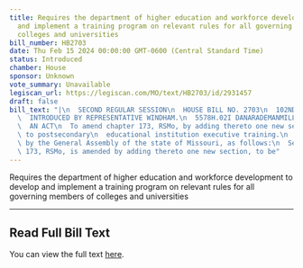 ```yaml
---
title: Requires the department of higher education and workforce development to develop
  and implement a training program on relevant rules for all governing members of
  colleges and universities
bill_number: HB2703
date: Thu Feb 15 2024 00:00:00 GMT-0600 (Central Standard Time)
status: Introduced
chamber: House
sponsor: Unknown
vote_summary: Unavailable
legiscan_url: https://legiscan.com/MO/text/HB2703/id/2931457
draft: false
bill_text: "|\n  SECOND REGULAR SESSION\n  HOUSE BILL NO. 2703\n  102ND GENERAL ASSEMBLY\n\
  \  INTRODUCED BY REPRESENTATIVE WINDHAM.\n  5578H.02I DANARADEMANMILLER,ChiefClerk\n\
  \  AN ACT\n  To amend chapter 173, RSMo, by adding thereto one new section relating\
  \ to postsecondary\n  educational institution executive training.\n  Be it enacted\
  \ by the General Assembly of the state of Missouri, as follows:\n  Section A. Chapter\
  \ 173, RSMo, is amended by adding thereto one new section, to be"
---
```

Requires the department of higher education and workforce development to develop and implement a training program on relevant rules for all governing members of colleges and universities

---

## Read Full Bill Text

You can view the full text [here](https://legiscan.com/MO/text/HB2703/id/2931457).
